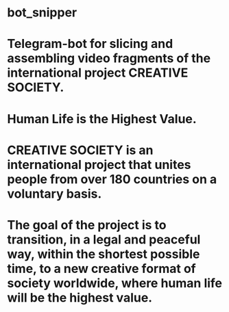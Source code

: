 # bot_snipper
# Telegram-bot for slicing and assembling video fragments of the international project CREATIVE SOCIETY. 
# Human Life is the Highest Value. 
# CREATIVE SOCIETY is an international project that unites people from over 180 countries on a voluntary basis. 
# The goal of the project is to transition, in a legal and peaceful way, within the shortest possible time, to a new creative format of society worldwide, where human life will be the highest value.

